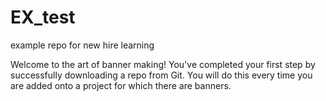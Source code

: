 # EX_test
example repo for new hire learning

Welcome to the art of banner making! You've completed your first step by successfully downloading a repo from Git.
You will do this every time you are added onto a project for which there are banners.
